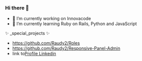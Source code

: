 ### Hi there 👋
- 🔭 I’m currently working on Innovacode
- 🌱 I’m currently learning Ruby on Rails, Python and JavaScript

✨ _special_projects ✨
- https://github.com/Raudy2/Roles
- https://github.com/Raudy2/Responsive-Panel-Admin
- link to[Profile Linkedin](https://www.linkedin.com/in/raudy-e-beltre-s-876910197/)
<!--
**Raudy2/Raudy2** is a ✨ _special_ ✨ repository because its `README.md` (this file) appears on your GitHub profile.

Here are some ideas to get you started:

- 🔭 I’m currently working on ...
- 🌱 I’m currently learning ...
- 👯 I’m looking to collaborate on ...
- 🤔 I’m looking for help with ...
- 💬 Ask me about ...
- 📫 How to reach me: ...
- 😄 Pronouns: ...
- ⚡ Fun fact: ...
-->

